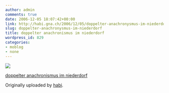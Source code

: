 ```yaml
---
author: admin
comments: true
date: 2006-12-05 18:07:42+00:00
link: http://habi.gna.ch/2006/12/05/doppelter-anachronysmus-im-niederdorf/
slug: doppelter-anachronysmus-im-niederdorf
title: doppelter anachronismus im niederdorf
wordpress_id: 829
categories:
- moblog
- none
---
```



 [![](http://static.flickr.com/112/315033302_0280129a0b_m.jpg)](http://www.flickr.com/photos/habi/315033302/)
   

 
  [doppelter anachronismus im niederdorf](http://www.flickr.com/photos/habi/315033302/)
    

  Originally uploaded by [habi](http://www.flickr.com/people/habi/).
 




  

